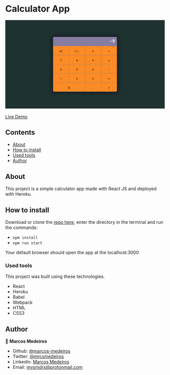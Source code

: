 # Calculator App

![Screenshot](public/screenshot.png?raw=true "Calculator App")


[Live Demo](https://github.com/marcos-medeiros)

## Contents

* [About](#about)
* [How to install](#install)
* [Used tools](#tools)
* [Author](#author)

<a name="about"></a>
## About

This project is a simple calculator app made with React JS and deployed with Heroku.

<a name="install"></a>
## How to install

Download or clone the [repo here](https://github.com/marcos-medeiros/calculator-app.git), enter the directory in the terminal and run the commands:

- `npm install`
- `npm run start`

Your default browser should open the app at the localhost:3000

<a name="tools"></a>
### Used tools

This project was built using these technologies.

- React
- Heroku
- Babel
- Webpack
- HTML
- CSS3

<a name="author"></a>
## Author

👤 **Marcos Medeiros**

- Github: [@marcos-medeiros](https://github.com/marcos-medeiros)
- Twitter: [@mrcsmedeiros](https://twitter.com/mrcsmedeiros)
- Linkedin: [Marcos Medeiros](https://www.linkedin.com/in/marcosmedeiros-dev/)
- Email: [mvsmdrs@protonmail.com](mvsmdrs@protonmail.com)

